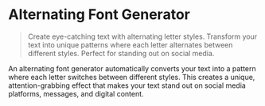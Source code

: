 # Alternating Font Generator

> Create eye-catching text with alternating letter styles. Transform your text into unique patterns where each letter alternates between different styles. Perfect for standing out on social media.

An alternating font generator automatically converts your text into a pattern where each letter switches between different styles. This creates a unique, attention-grabbing effect that makes your text stand out on social media platforms, messages, and digital content.
 